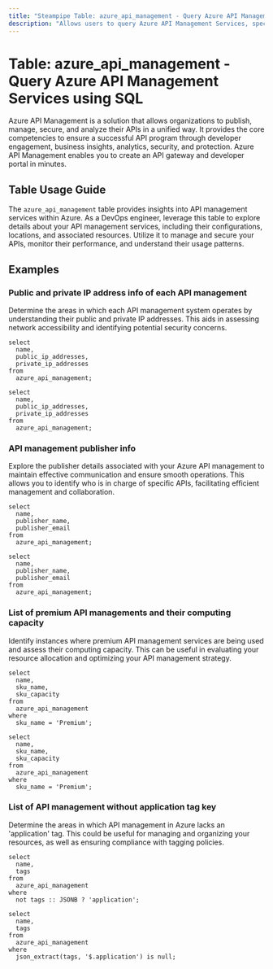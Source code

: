 ```yaml
---
title: "Steampipe Table: azure_api_management - Query Azure API Management Services using SQL"
description: "Allows users to query Azure API Management Services, specifically providing insights into the management of APIs for both on-premises and cloud solutions."
---
```


# Table: azure_api_management - Query Azure API Management Services using SQL

Azure API Management is a solution that allows organizations to publish, manage, secure, and analyze their APIs in a unified way. It provides the core competencies to ensure a successful API program through developer engagement, business insights, analytics, security, and protection. Azure API Management enables you to create an API gateway and developer portal in minutes.

## Table Usage Guide

The `azure_api_management` table provides insights into API management services within Azure. As a DevOps engineer, leverage this table to explore details about your API management services, including their configurations, locations, and associated resources. Utilize it to manage and secure your APIs, monitor their performance, and understand their usage patterns.

## Examples

### Public and private IP address info of each API management
Determine the areas in which each API management system operates by understanding their public and private IP addresses. This aids in assessing network accessibility and identifying potential security concerns.

```sql+postgres
select
  name,
  public_ip_addresses,
  private_ip_addresses
from
  azure_api_management;
```

```sql+sqlite
select
  name,
  public_ip_addresses,
  private_ip_addresses
from
  azure_api_management;
```

### API management publisher info
Explore the publisher details associated with your Azure API management to maintain effective communication and ensure smooth operations. This allows you to identify who is in charge of specific APIs, facilitating efficient management and collaboration.

```sql+postgres
select
  name,
  publisher_name,
  publisher_email
from
  azure_api_management;
```

```sql+sqlite
select
  name,
  publisher_name,
  publisher_email
from
  azure_api_management;
```

### List of premium API managements and their computing capacity
Identify instances where premium API management services are being used and assess their computing capacity. This can be useful in evaluating your resource allocation and optimizing your API management strategy.

```sql+postgres
select
  name,
  sku_name,
  sku_capacity
from
  azure_api_management
where
  sku_name = 'Premium';
```

```sql+sqlite
select
  name,
  sku_name,
  sku_capacity
from
  azure_api_management
where
  sku_name = 'Premium';
```

### List of API management without application tag key
Determine the areas in which API management in Azure lacks an 'application' tag. This could be useful for managing and organizing your resources, as well as ensuring compliance with tagging policies.

```sql+postgres
select
  name,
  tags
from
  azure_api_management
where
  not tags :: JSONB ? 'application';
```

```sql+sqlite
select
  name,
  tags
from
  azure_api_management
where
  json_extract(tags, '$.application') is null;
```